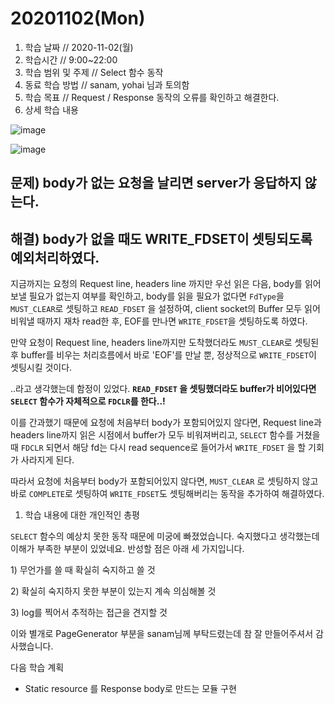 # 20201102\(Mon\)

1. 학습 날짜 // 2020-11-02\(월\)
2. 학습시간 // 9:00~22:00
3. 학습 범위 및 주제 // Select 함수 동작
4. 동료 학습 방법 // sanam, yohai 님과 토의함
5. 학습 목표 // Request / Response 동작의 오류를 확인하고 해결한다.
6. 상세 학습 내용

![image](https://user-images.githubusercontent.com/54612343/98459881-5eb24900-21e2-11eb-8957-d81518351593.png)

![image](https://user-images.githubusercontent.com/54612343/98459890-72f64600-21e2-11eb-901a-09409ec4b92f.png)

## 문제\) body가 없는 요청을 날리면 server가 응답하지 않는다.

## 해결\) body가 없을 때도 WRITE\_FDSET이 셋팅되도록 예외처리하였다.

지금까지는 요청의 Request line, headers line 까지만 우선 읽은 다음, body를 읽어보낼 필요가 없는지 여부를 확인하고, body를 읽을 필요가 없다면 `FdType`을 `MUST_CLEAR`로 셋팅하고 `READ_FDSET` 을 설정하여, client socket의 Buffer 모두 읽어 비워낼 때까지 재차 read한 후, EOF를 만나면 `WRITE_FDSET`을 셋팅하도록 하였다.

만약 요청이 Request line, headers line까지만 도착했더라도 `MUST_CLEAR`로 셋팅된 후 buffer를 비우는 처리흐름에서 바로 'EOF'를 만날 뿐, 정상적으로 `WRITE_FDSET`이 셋팅시킬 것이다.

..라고 생각했는데 함정이 있었다. **`READ_FDSET` 을 셋팅했더라도 buffer가 비어있다면 `SELECT` 함수가 자체적으로 `FDCLR`를 한다..!**

이를 간과했기 때문에 요청에 처음부터 body가 포함되어있지 않다면, Request line과 headers line까지 읽은 시점에서 buffer가 모두 비워져버리고, `SELECT` 함수를 거쳤을 때 `FDCLR` 되면서 해당 fd는 다시 read sequence로 들어가서 `WRITE_FDSET` 을 할 기회가 사라지게 된다.

따라서 요청에 처음부터 body가 포함되어있지 않다면, `MUST_CLEAR` 로 셋팅하지 않고 바로 `COMPLETE`로 셋팅하여 `WRITE_FDSET`도 셋팅해버리는 동작을 추가하여 해결하였다.

1. 학습 내용에 대한 개인적인 총평

`SELECT` 함수의 예상치 못한 동작 때문에 미궁에 빠졌었습니다. 숙지했다고 생각했는데 이해가 부족한 부분이 있었네요. 반성할 점은 아래 세 가지입니다.

1\) 무언가를 쓸 때 확실히 숙지하고 쓸 것

2\) 확실히 숙지하지 못한 부분이 있는지 계속 의심해볼 것

3\) log를 찍어서 추적하는 접근을 견지할 것

이와 별개로 PageGenerator 부분을 sanam님께 부탁드렸는데 참 잘 만들어주셔서 감사했습니다.

다음 학습 계획

* Static resource 를 Response body로 만드는 모듈 구현

